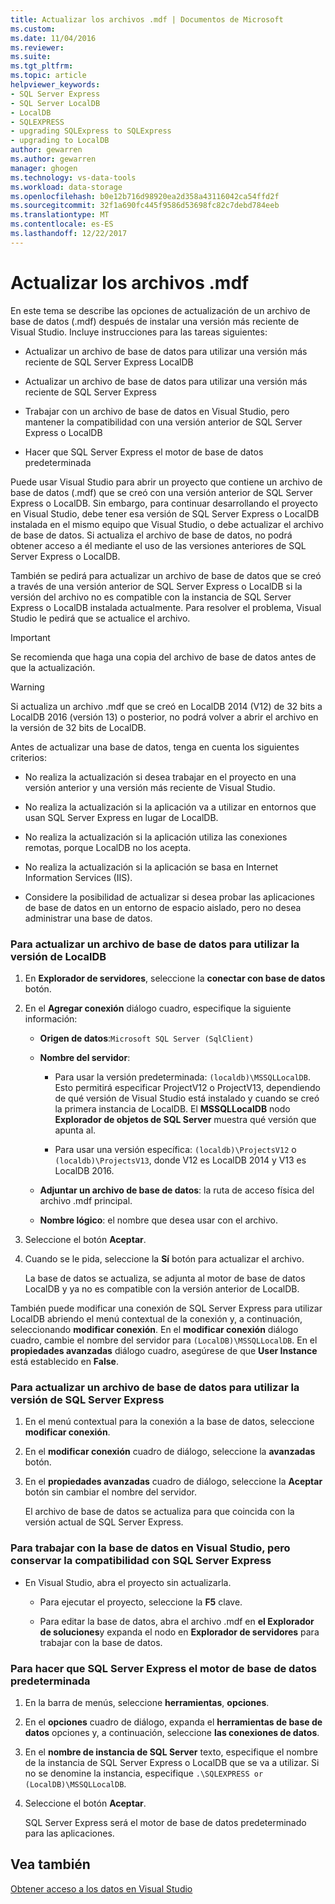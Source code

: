```yaml
---
title: Actualizar los archivos .mdf | Documentos de Microsoft
ms.custom: 
ms.date: 11/04/2016
ms.reviewer: 
ms.suite: 
ms.tgt_pltfrm: 
ms.topic: article
helpviewer_keywords:
- SQL Server Express
- SQL Server LocalDB
- LocalDB
- SQLEXPRESS
- upgrading SQLExpress to SQLExpress
- upgrading to LocalDB
author: gewarren
ms.author: gewarren
manager: ghogen
ms.technology: vs-data-tools
ms.workload: data-storage
ms.openlocfilehash: b0e12b716d98920ea2d358a43116042ca54ffd2f
ms.sourcegitcommit: 32f1a690fc445f9586d53698fc82c7debd784eeb
ms.translationtype: MT
ms.contentlocale: es-ES
ms.lasthandoff: 12/22/2017
---
```

# <a name="upgrade-mdf-files"></a>Actualizar los archivos .mdf

En este tema se describe las opciones de actualización de un archivo de base de datos (.mdf) después de instalar una versión más reciente de Visual Studio. Incluye instrucciones para las tareas siguientes:

- Actualizar un archivo de base de datos para utilizar una versión más reciente de SQL Server Express LocalDB

- Actualizar un archivo de base de datos para utilizar una versión más reciente de SQL Server Express

- Trabajar con un archivo de base de datos en Visual Studio, pero mantener la compatibilidad con una versión anterior de SQL Server Express o LocalDB

- Hacer que SQL Server Express el motor de base de datos predeterminada

Puede usar Visual Studio para abrir un proyecto que contiene un archivo de base de datos (.mdf) que se creó con una versión anterior de SQL Server Express o LocalDB. Sin embargo, para continuar desarrollando el proyecto en Visual Studio, debe tener esa versión de SQL Server Express o LocalDB instalada en el mismo equipo que Visual Studio, o debe actualizar el archivo de base de datos. Si actualiza el archivo de base de datos, no podrá obtener acceso a él mediante el uso de las versiones anteriores de SQL Server Express o LocalDB.

También se pedirá para actualizar un archivo de base de datos que se creó a través de una versión anterior de SQL Server Express o LocalDB si la versión del archivo no es compatible con la instancia de SQL Server Express o LocalDB instalada actualmente. Para resolver el problema, Visual Studio le pedirá que se actualice el archivo.

> [!IMPORTANT]
> Se recomienda que haga una copia del archivo de base de datos antes de que la actualización.

> [!WARNING]
> Si actualiza un archivo .mdf que se creó en LocalDB 2014 (V12) de 32 bits a LocalDB 2016 (versión 13) o posterior, no podrá volver a abrir el archivo en la versión de 32 bits de LocalDB.

Antes de actualizar una base de datos, tenga en cuenta los siguientes criterios:
  
-   No realiza la actualización si desea trabajar en el proyecto en una versión anterior y una versión más reciente de Visual Studio.  
  
-   No realiza la actualización si la aplicación va a utilizar en entornos que usan SQL Server Express en lugar de LocalDB.  
  
-   No realiza la actualización si la aplicación utiliza las conexiones remotas, porque LocalDB no los acepta.  
  
-   No realiza la actualización si la aplicación se basa en Internet Information Services (IIS).  
  
-   Considere la posibilidad de actualizar si desea probar las aplicaciones de base de datos en un entorno de espacio aislado, pero no desea administrar una base de datos.  
  
### <a name="to-upgrade-a-database-file-to-use-the-localdb-version"></a>Para actualizar un archivo de base de datos para utilizar la versión de LocalDB
  
1.  En **Explorador de servidores**, seleccione la **conectar con base de datos** botón.  
  
2.  En el **Agregar conexión** diálogo cuadro, especifique la siguiente información:  
  
    -   **Origen de datos**:`Microsoft SQL Server (SqlClient)`  
  
    -   **Nombre del servidor**:  
  
        -   Para usar la versión predeterminada: `(localdb)\MSSQLLocalDB`.  Esto permitirá especificar ProjectV12 o ProjectV13, dependiendo de qué versión de Visual Studio está instalado y cuando se creó la primera instancia de LocalDB. El **MSSQLLocalDB** nodo **Explorador de objetos de SQL Server** muestra qué versión que apunta al.  
  
        -   Para usar una versión específica: `(localdb)\ProjectsV12` o `(localdb)\ProjectsV13`, donde V12 es LocalDB 2014 y V13 es LocalDB 2016.  
  
    -   **Adjuntar un archivo de base de datos**: la ruta de acceso física del archivo .mdf principal.  
  
    -   **Nombre lógico**: el nombre que desea usar con el archivo.  
  
3.  Seleccione el botón **Aceptar**.  
  
4.  Cuando se le pida, seleccione la **Sí** botón para actualizar el archivo.  
  
    La base de datos se actualiza, se adjunta al motor de base de datos LocalDB y ya no es compatible con la versión anterior de LocalDB.  
  
También puede modificar una conexión de SQL Server Express para utilizar LocalDB abriendo el menú contextual de la conexión y, a continuación, seleccionando **modificar conexión**. En el **modificar conexión** diálogo cuadro, cambie el nombre del servidor para `(LocalDB)\MSSQLLocalDB`. En el **propiedades avanzadas** diálogo cuadro, asegúrese de que **User Instance** está establecido en **False**.

### <a name="to-upgrade-a-database-file-to-use-the-sql-server-express-version"></a>Para actualizar un archivo de base de datos para utilizar la versión de SQL Server Express  
  
1.  En el menú contextual para la conexión a la base de datos, seleccione **modificar conexión**.  
  
2.  En el **modificar conexión** cuadro de diálogo, seleccione la **avanzadas** botón.  
  
3.  En el **propiedades avanzadas** cuadro de diálogo, seleccione la **Aceptar** botón sin cambiar el nombre del servidor.  
  
    El archivo de base de datos se actualiza para que coincida con la versión actual de SQL Server Express.  
  
### <a name="to-work-with-the-database-in-visual-studio-but-retain-compatibility-with-sql-server-express"></a>Para trabajar con la base de datos en Visual Studio, pero conservar la compatibilidad con SQL Server Express  
  
-   En Visual Studio, abra el proyecto sin actualizarla.  
  
    -   Para ejecutar el proyecto, seleccione la **F5** clave.  
  
    -   Para editar la base de datos, abra el archivo .mdf en **el Explorador de soluciones**y expanda el nodo en **Explorador de servidores** para trabajar con la base de datos.  
  
### <a name="to-make-sql-server-express-the-default-database-engine"></a>Para hacer que SQL Server Express el motor de base de datos predeterminada  
  
1.  En la barra de menús, seleccione **herramientas**, **opciones**.  
  
2.  En el **opciones** cuadro de diálogo, expanda el **herramientas de base de datos** opciones y, a continuación, seleccione **las conexiones de datos**.  
  
3.  En el **nombre de instancia de SQL Server** texto, especifique el nombre de la instancia de SQL Server Express o LocalDB que se va a utilizar. Si no se denomine la instancia, especifique `.\SQLEXPRESS or (LocalDB)\MSSQLLocalDB`.  
  
4.  Seleccione el botón **Aceptar**.  
  
    SQL Server Express será el motor de base de datos predeterminado para las aplicaciones.

## <a name="see-also"></a>Vea también

[Obtener acceso a los datos en Visual Studio](accessing-data-in-visual-studio.md)

